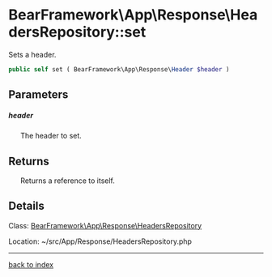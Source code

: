 # BearFramework\App\Response\HeadersRepository::set

Sets a header.

```php
public self set ( BearFramework\App\Response\Header $header )
```

## Parameters

##### header

&nbsp;&nbsp;&nbsp;&nbsp;&nbsp;&nbsp;The header to set.

## Returns

&nbsp;&nbsp;&nbsp;&nbsp;&nbsp;&nbsp;Returns a reference to itself.

## Details

Class: [BearFramework\App\Response\HeadersRepository](bearframework.app.response.headersrepository.class.md)

Location: ~/src/App/Response/HeadersRepository.php

---

[back to index](index.md)

